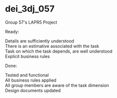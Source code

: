 # dei_3dj_057
Group 57's LAPR5 Project


Ready:

Details are sufficiently understood\
There is an estimative associated with the task\
Task on which the task depends, are well understood\
Explicit business rules

Done:

Tested and functional\
All business rules applied\
All group members are aware of the task dimension\
Design documents updated
